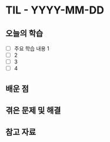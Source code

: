 # TIL - YYYY-MM-DD

## 오늘의 학습
- [ ] 주요 학습 내용 1
- [ ] 2
- [ ] 3
- [ ] 4 

## 배운 점

## 겪은 문제 및 해결

## 참고 자료
